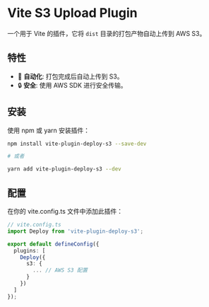 # Vite S3 Upload Plugin
一个用于 Vite 的插件，它将 `dist` 目录的打包产物自动上传到 AWS S3。

## 特性
- 🚀 **自动化**: 打包完成后自动上传到 S3。
- 🔒 **安全**: 使用 AWS SDK 进行安全传输。

## 安装
使用 npm 或 yarn 安装插件：
```bash
npm install vite-plugin-deploy-s3 --save-dev

# 或者

yarn add vite-plugin-deploy-s3 --dev
```


## 配置
在你的 vite.config.ts 文件中添加此插件：

```typescript
// vite.config.ts
import Deploy from 'vite-plugin-deploy-s3';

export default defineConfig({
  plugins: [
    Deploy({
      s3: {
        ... // AWS S3 配置
      }
    })
  ]
});
```